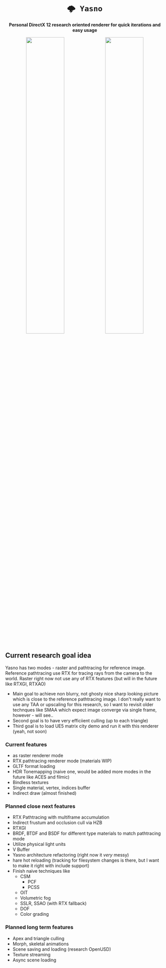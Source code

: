 <div align="center">

# `🌩️ Yasno`

**Personal DirectX 12 research oriented renderer for quick iterations and easy usage**

</div>

<p align="center">
    <img src="docs/images/raster.png" style="width: 49%; height: 49%">
    <img src="docs/images/pathtracing.png" style="width: 49%; height: 49%">
</p>

## Current research goal idea

Yasno has two modes - raster and pathtracing for reference image.  
Reference pathtracing use RTX for tracing rays from the camera to the world. Raster right now not use any of RTX features (but will in the future like RTXGI, RTXAO)    
* Main goal to achieve non blurry, not ghosty nice sharp looking picture which is close to the reference pathtracing image. I don't really want to use any TAA or upscaling for this research, so I want to revisit older technques like SMAA which expect image converge via single frame, however - will see..
* Second goal is to have very efficiient culling (up to each triangle)  
* Third goal is to load UE5 matrix city demo and run it with this renderer (yeah, not soon)

### Current features

* as raster renderer mode
* RTX pathtracing renderer mode (materials WIP)
* GLTF format loading
* HDR Tonemapping (naive one, would be added more modes in the future like ACES and filmic)
* Bindless textures
* Single material, vertex, indices buffer
* Indirect draw (almost finished)

### Planned close next features

* RTX Pathtracing with multiframe accumulation
* Indirect frustum and occlusion cull via HZB
* RTXGI
* BRDF, BTDF and BSDF for different type materials to match pathtracing mode
* Utilize physical light units
* V Buffer
* Yasno architecture refactoring (right now it *very* messy)
* hare hot reloading (tracking for filesystem changes is there, but I want to make it right with include support)
* Finish naive techniques like
    * CSM
        * PCF
        * PCSS
    * OIT
    * Volumetric fog
    * SSLR, SSAO (with RTX fallback)
    * DOF
    * Color grading

### Planned long term features

* Apex and triangle culling
* Morph, skeletal animations
* Scene saving and loading (research OpenUSD)
* Texture streaming
* Async scene loading
